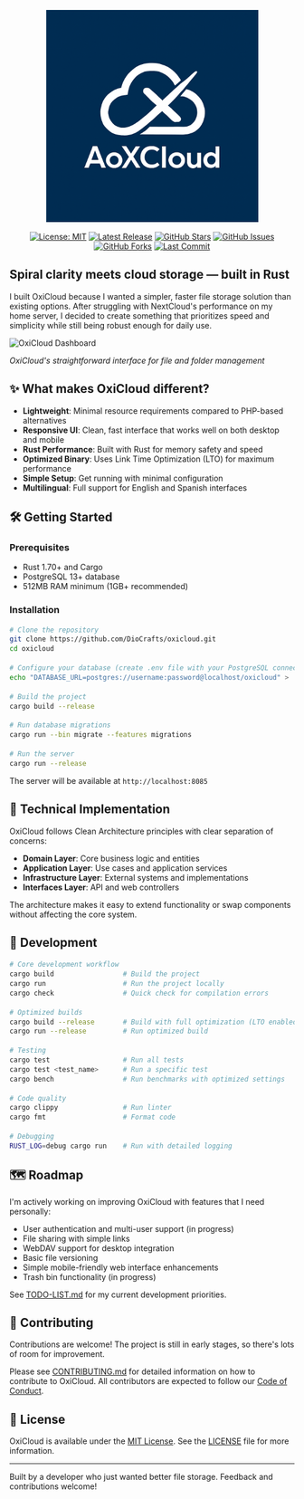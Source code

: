 <p align="center">
  <img src="static/Copilot_20251030_135412.png" alt="OxiCloud" width="375" />
</p>

<div align="center">
  
  [![License: MIT](https://img.shields.io/badge/License-MIT-blue.svg?style=for-the-badge)](https://opensource.org/licenses/MIT)
  [![Latest Release](https://img.shields.io/github/release/diocrafts/OxiCloud.svg?style=for-the-badge)](https://github.com/diocrafts/OxiCloud/releases)
  [![GitHub Stars](https://img.shields.io/github/stars/diocrafts/OxiCloud?style=for-the-badge&logo=github)](https://github.com/diocrafts/OxiCloud/stargazers)
  [![GitHub Issues](https://img.shields.io/github/issues/diocrafts/OxiCloud?style=for-the-badge)](https://github.com/diocrafts/OxiCloud/issues)
  [![GitHub Forks](https://img.shields.io/github/forks/diocrafts/OxiCloud?style=for-the-badge&logo=github)](https://github.com/diocrafts/OxiCloud/network/members)
  [![Last Commit](https://img.shields.io/github/last-commit/diocrafts/OxiCloud?style=for-the-badge)](https://github.com/diocrafts/OxiCloud/commits/main)

</div>

## Spiral clarity meets cloud storage — built in Rust

I built OxiCloud because I wanted a simpler, faster file storage solution than existing options. After struggling with NextCloud's performance on my home server, I decided to create something that prioritizes speed and simplicity while still being robust enough for daily use.

![OxiCloud Dashboard](doc/images/Captura%20de%20pantalla%202025-03-23%20230739.png)

*OxiCloud's straightforward interface for file and folder management*

## ✨ What makes OxiCloud different?

- **Lightweight**: Minimal resource requirements compared to PHP-based alternatives
- **Responsive UI**: Clean, fast interface that works well on both desktop and mobile
- **Rust Performance**: Built with Rust for memory safety and speed
- **Optimized Binary**: Uses Link Time Optimization (LTO) for maximum performance
- **Simple Setup**: Get running with minimal configuration
- **Multilingual**: Full support for English and Spanish interfaces

## 🛠️ Getting Started

### Prerequisites
- Rust 1.70+ and Cargo
- PostgreSQL 13+ database
- 512MB RAM minimum (1GB+ recommended)

### Installation

```bash
# Clone the repository
git clone https://github.com/DioCrafts/oxicloud.git
cd oxicloud

# Configure your database (create .env file with your PostgreSQL connection)
echo "DATABASE_URL=postgres://username:password@localhost/oxicloud" > .env

# Build the project
cargo build --release

# Run database migrations
cargo run --bin migrate --features migrations

# Run the server
cargo run --release
```

The server will be available at `http://localhost:8085`

## 🧩 Technical Implementation

OxiCloud follows Clean Architecture principles with clear separation of concerns:

- **Domain Layer**: Core business logic and entities
- **Application Layer**: Use cases and application services
- **Infrastructure Layer**: External systems and implementations
- **Interfaces Layer**: API and web controllers

The architecture makes it easy to extend functionality or swap components without affecting the core system.

## 🚧 Development

```bash
# Core development workflow
cargo build                 # Build the project
cargo run                   # Run the project locally
cargo check                 # Quick check for compilation errors

# Optimized builds
cargo build --release       # Build with full optimization (LTO enabled)
cargo run --release         # Run optimized build

# Testing
cargo test                  # Run all tests
cargo test <test_name>      # Run a specific test
cargo bench                 # Run benchmarks with optimized settings

# Code quality
cargo clippy                # Run linter
cargo fmt                   # Format code

# Debugging
RUST_LOG=debug cargo run    # Run with detailed logging
```

## 🗺️ Roadmap

I'm actively working on improving OxiCloud with features that I need personally:

- User authentication and multi-user support (in progress)
- File sharing with simple links
- WebDAV support for desktop integration
- Basic file versioning
- Simple mobile-friendly web interface enhancements
- Trash bin functionality (in progress)

See [TODO-LIST.md](TODO-LIST.md) for my current development priorities.

## 🤝 Contributing

Contributions are welcome! The project is still in early stages, so there's lots of room for improvement.

Please see [CONTRIBUTING.md](CONTRIBUTING.md) for detailed information on how to contribute to OxiCloud. All contributors are expected to follow our [Code of Conduct](CODE_OF_CONDUCT.md).

## 📜 License

OxiCloud is available under the [MIT License](LICENSE). See the [LICENSE](LICENSE) file for more information.

---

Built by a developer who just wanted better file storage. Feedback and contributions welcome!

